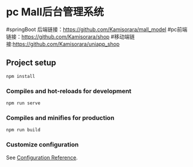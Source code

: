 # pc Mall后台管理系统

#springBoot 后端链接：https://github.com/Kamisorara/mall_model
#pc前端链接：https://github.com/Kamisorara/shop 
#移动端链接:https://github.com/Kamisorara/uniapp_shop

## Project setup
```
npm install
```
### Compiles and hot-reloads for development
```
npm run serve
```
### Compiles and minifies for production
```
npm run build
```
### Customize configuration
See [Configuration Reference](https://cli.vuejs.org/config/).
